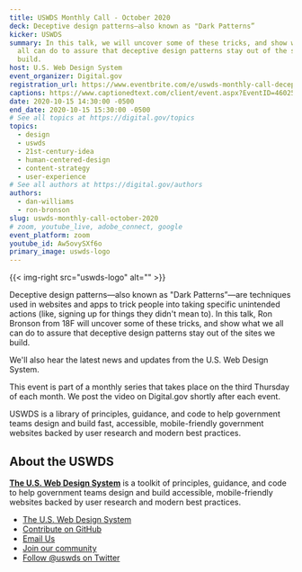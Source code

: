 ```yaml
---
title: USWDS Monthly Call - October 2020
deck: Deceptive design patterns—also known as "Dark Patterns”
kicker: USWDS
summary: In this talk, we will uncover some of these tricks, and show what we
  all can do to assure that deceptive design patterns stay out of the sites we
  build.
host: U.S. Web Design System
event_organizer: Digital.gov
registration_url: https://www.eventbrite.com/e/uswds-monthly-call-deceptive-design-patterns-or-dark-patterns-registration-124140139499
captions: https://www.captionedtext.com/client/event.aspx?EventID=4602522&CustomerID=321
date: 2020-10-15 14:30:00 -0500
end_date: 2020-10-15 15:30:00 -0500
# See all topics at https://digital.gov/topics
topics:
  - design
  - uswds
  - 21st-century-idea
  - human-centered-design
  - content-strategy
  - user-experience
# See all authors at https://digital.gov/authors
authors:
  - dan-williams
  - ron-bronson
slug: uswds-monthly-call-october-2020
# zoom, youtube_live, adobe_connect, google
event_platform: zoom
youtube_id: Aw5ovySXf6o
primary_image: uswds-logo
---
```

{{< img-right src="uswds-logo" alt="" >}}

Deceptive design patterns—also known as "Dark Patterns”—are techniques used in websites and apps to trick people into taking specific unintended actions (like, signing up for things they didn't mean to). In this talk, Ron Bronson from 18F will uncover some of these tricks, and show what we all can do to assure that deceptive design patterns stay out of the sites we build.

We'll also hear the latest news and updates from the U.S. Web Design System.

This event is part of a monthly series that takes place on the third Thursday of each month. We post the video on Digital.gov shortly after each event.

USWDS is a library of principles, guidance, and code to help government teams design and build fast, accessible, mobile-friendly government websites backed by user research and modern best practices.

## About the USWDS

**[The U.S. Web Design System](https://designsystem.digital.gov/)** is a toolkit of principles, guidance, and code to help government teams design and build accessible, mobile-friendly websites backed by user research and modern best practices.

* [The U.S. Web Design System](https://designsystem.digital.gov/)
* [Contribute on GitHub](https://github.com/uswds/uswds/issues)
* [Email Us](mailto:uswds@support.digitalgov.gov)
* [Join our community](https://digital.gov/communities/uswds/)
* [Follow @uswds on Twitter](https://twitter.com/uswds)
